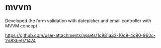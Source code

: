 # mvvm
Developed the form validation with datepicker and email controller with MVVM concept


https://github.com/user-attachments/assets/1c981a32-10c9-4c90-960c-2d83be971474

